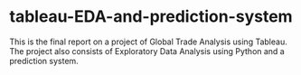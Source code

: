 # tableau-EDA-and-prediction-system
This is the final report on a project of Global Trade Analysis using Tableau. The project also consists of Exploratory Data Analysis using Python and a prediction system.
